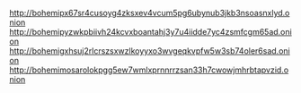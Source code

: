 http://bohemipx67sr4cusoyg4zksxev4vcum5pg6ubynub3jkb3nsoasnxlyd.onion
http://bohemipyzwkpbiivh24kcvxboantahj3y7u4iidde7yc4zsmfcgm65ad.onion
http://bohemigxhsuj2rlcrszsxwzlkoyyxo3wvgeqkvpfw5w3sb74oler6sad.onion
http://bohemimosarolokpgg5ew7wmlxprnnrrzsan33h7cwowjmhrbtapvzid.onion